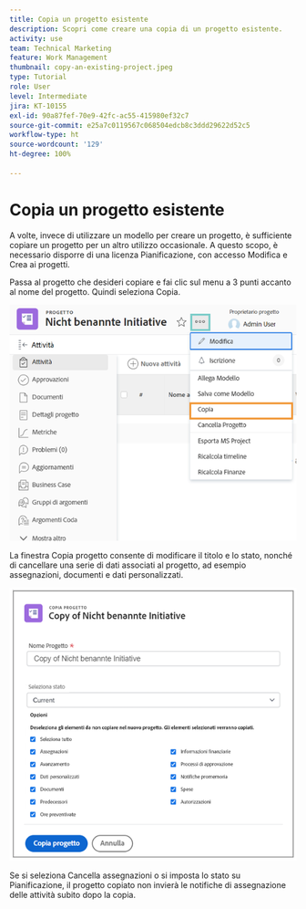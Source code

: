 ```yaml
---
title: Copia un progetto esistente
description: Scopri come creare una copia di un progetto esistente.
activity: use
team: Technical Marketing
feature: Work Management
thumbnail: copy-an-existing-project.jpeg
type: Tutorial
role: User
level: Intermediate
jira: KT-10155
exl-id: 90a87fef-70e9-42fc-ac55-415980ef32c7
source-git-commit: e25a7c0119567c068504edcb8c3ddd29622d52c5
workflow-type: ht
source-wordcount: '129'
ht-degree: 100%

---
```


# Copia un progetto esistente

A volte, invece di utilizzare un modello per creare un progetto, è sufficiente copiare un progetto per un altro utilizzo occasionale. A questo scopo, è necessario disporre di una licenza Pianificazione, con accesso Modifica e Crea ai progetti.

Passa al progetto che desideri copiare e fai clic sul menu a 3 punti accanto al nome del progetto. Quindi seleziona Copia.

![Cr](assets/copy-existing-01.png)

La finestra Copia progetto consente di modificare il titolo e lo stato, nonché di cancellare una serie di dati associati al progetto, ad esempio assegnazioni, documenti e dati personalizzati.

![Cr](assets/copy-existing-02.png)

Se si seleziona Cancella assegnazioni o si imposta lo stato su Pianificazione, il progetto copiato non invierà le notifiche di assegnazione delle attività subito dopo la copia.

